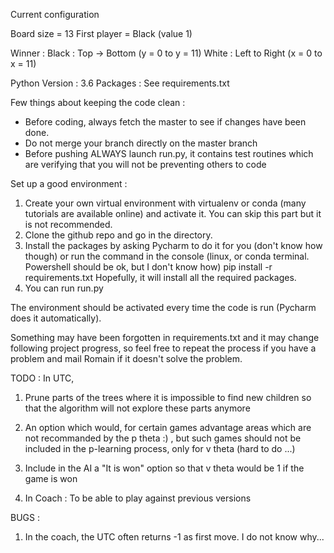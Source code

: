 Current configuration

Board size = 13
First player = Black (value 1)

Winner :
Black : Top -> Bottom (y = 0 to y = 11)
White : Left to Right (x = 0 to x = 11)

Python Version : 3.6
Packages : See requirements.txt

Few things about keeping the code clean :
- Before coding, always fetch the master to see if changes have been done.
- Do not merge your branch directly on the master branch
- Before pushing ALWAYS launch run.py, it contains test routines which are verifying that you will not be preventing
others to code

Set up a good environment :
1) Create your own virtual environment with virtualenv or conda (many tutorials are available online) and activate it.
You can skip this part but it is not recommended.
2) Clone the github repo and go in the directory.
3) Install the packages by asking Pycharm to do it for you (don't know how though) or run the command in the console
(linux, or conda terminal. Powershell should be ok, but I don't know how)
pip install -r requirements.txt
Hopefully, it will install all the required packages.
4) You can run run.py

The environment should be activated every time the code is run (Pycharm does it automatically).

Something may have been forgotten in requirements.txt and it may change following project progress, so feel free to
repeat the process if you have a problem and mail Romain if it doesn't solve the problem.

TODO :
In UTC,
1) Prune parts of the trees where it is impossible to find new children so that the algorithm will not explore these
parts anymore
2) An option which would, for certain games advantage areas which are not recommanded by the p theta :) , but such
games should not be included in the p-learning process, only for v theta (hard to do ...)
3) Include in the AI a "It is won" option so that v theta would be 1 if the game is won

1) In Coach : To be able to play against previous versions

BUGS :
1) In the coach, the UTC often returns -1 as first move. I do not know why...